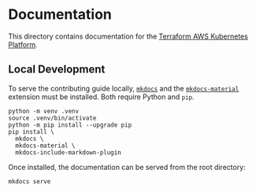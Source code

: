 # Documentation

This directory contains documentation for the [Terraform AWS Kubernetes Platform](https://github.com/tx-pts-dai/terraform-aws-kubernetes-platform).

## Local Development

To serve the contributing guide locally, [`mkdocs`](https://www.mkdocs.org/user-guide/installation/) and the [`mkdocs-material`](https://github.com/squidfunk/mkdocs-material#quick-start) extension must be installed. Both require Python and `pip`.

```console
python -m venv .venv
source .venv/bin/activate
python -m pip install --upgrade pip
pip install \
  mkdocs \
  mkdocs-material \
  mkdocs-include-markdown-plugin
```

Once installed, the documentation can be served from the root directory:

```console
mkdocs serve
```
